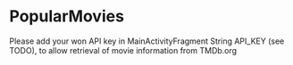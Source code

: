 # PopularMovies
Please add your won API key in MainActivityFragment String API_KEY (see TODO), to allow retrieval of movie information from TMDb.org
